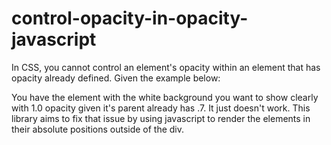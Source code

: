 # control-opacity-in-opacity-javascript

In CSS, you cannot control an element's opacity within an element that has opacity already defined. Given the example below:

<script async src="//jsfiddle.net/bwwd0oao/embed/"></script>

You have the element with the white background you want to show clearly with 1.0 opacity given it's parent already has .7. It just doesn't work. This library aims to fix that issue by using javascript to render the elements in their absolute positions outside of the div. 
